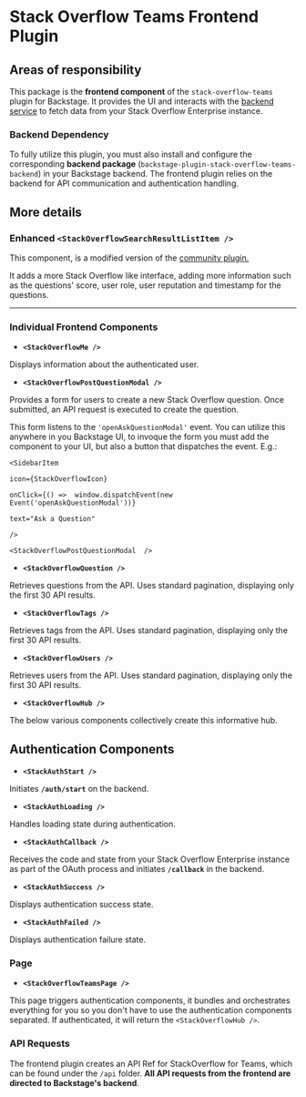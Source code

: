 
# Stack Overflow Teams Frontend Plugin

 ## Areas of responsibility

This package is the **frontend component** of the `stack-overflow-teams` plugin for Backstage. It provides the UI and interacts with the [backend service](https://github.com/EstoesMoises/backstage-stackoverflow/tree/main/plugins/stack-overflow-teams-backend) to fetch data from your Stack Overflow Enterprise instance.

### Backend Dependency

To fully utilize this plugin, you must also install and configure the corresponding **backend package** (`backstage-plugin-stack-overflow-teams-backend`) in your Backstage backend. The frontend plugin relies on the backend for API communication and authentication handling.

## More details


### Enhanced `<StackOverflowSearchResultListItem />`

This component, is a modified version of the [community plugin.](https://github.com/backstage/community-plugins/tree/main/workspaces/stack-overflow/plugins/stack-overflow/src/search/StackOverflowSearchResultListItem) 

It adds a more Stack Overflow like interface, adding more information such as the questions' score, user role, user reputation and timestamp for the questions.


---

### Individual Frontend Components

  

-  **`<StackOverflowMe />`**

Displays information about the authenticated user.

  

-  **`<StackOverflowPostQuestionModal />`**

Provides a form for users to create a new Stack Overflow question. Once submitted, an API request is executed to create the question.

This form listens to the `'openAskQuestionModal'` event. You can utilize this anywhere in you Backstage UI, to invoque the form you must add the component to your UI, but also a button that dispatches the event. E.g.:

    <SidebarItem
    
    icon={StackOverflowIcon}
    
    onClick={() =>  window.dispatchEvent(new  Event('openAskQuestionModal'))}
    
    text="Ask a Question"
    
    />
    
    <StackOverflowPostQuestionModal  />

  

-  **`<StackOverflowQuestion />`**

Retrieves questions from the API. Uses standard pagination, displaying only the first 30 API results.

  

-  **`<StackOverflowTags />`**

Retrieves tags from the API. Uses standard pagination, displaying only the first 30 API results.

  

-  **`<StackOverflowUsers />`**

Retrieves users from the API. Uses standard pagination, displaying only the first 30 API results.

-  **`<StackOverflowHub />`**

The below various components collectively create this informative hub.

  

## Authentication Components

  

-  **`<StackAuthStart />`**

Initiates **`/auth/start`** on the backend.

  

-  **`<StackAuthLoading />`**

Handles loading state during authentication.

  

-  **`<StackAuthCallback />`**

Receives the code and state from your Stack Overflow Enterprise instance as part of the OAuth process and initiates **`/callback`** in the backend.

  

-  **`<StackAuthSuccess />`**

Displays authentication success state.

  

-  **`<StackAuthFailed />`**

Displays authentication failure state.

  

### Page

  

-  **`<StackOverflowTeamsPage />`**

  

This page triggers authentication components, it bundles and orchestrates everything for you so you don't have to use the authentication components separated. If authenticated, it will return the `<StackOverflowHub />`.

  

### API Requests

  

The frontend plugin creates an API Ref for StackOverflow for Teams, which can be found under the `/api` folder. **All API requests from the frontend are directed to Backstage's backend**.

  
  

